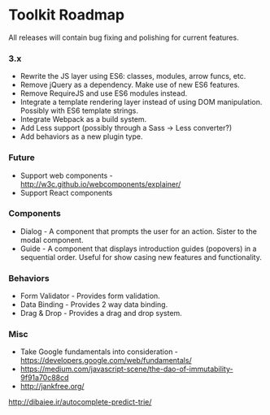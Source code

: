 # Toolkit Roadmap #

All releases will contain bug fixing and polishing for current features.

### 3.x ###
* Rewrite the JS layer using ES6: classes, modules, arrow funcs, etc.
* Remove jQuery as a dependency. Make use of new ES6 features.
* Remove RequireJS and use ES6 modules instead.
* Integrate a template rendering layer instead of using DOM manipulation. Possibly with ES6 template strings.
* Integrate Webpack as a build system.
* Add Less support (possibly through a Sass -> Less converter?)
* Add behaviors as a new plugin type.

### Future ###
* Support web components - http://w3c.github.io/webcomponents/explainer/
* Support React components

### Components ###
* Dialog - A component that prompts the user for an action. Sister to the modal component.
* Guide - A component that displays introduction guides (popovers) in a sequential order. Useful for show casing new features and functionality.

### Behaviors ###
* Form Validator - Provides form validation.
* Data Binding - Provides 2 way data binding.
* Drag & Drop - Provides a drag and drop system.

### Misc ###
* Take Google fundamentals into consideration - https://developers.google.com/web/fundamentals/
* https://medium.com/javascript-scene/the-dao-of-immutability-9f91a70c88cd
* http://jankfree.org/

http://dibaiee.ir/autocomplete-predict-trie/
